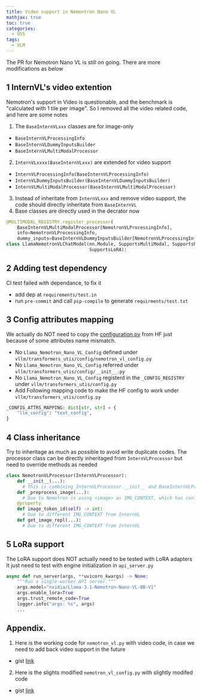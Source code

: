 ```yaml
---
title: Video support in Nemontron Nano VL
mathjax: true
toc: true
categories:
  - OSS
tags:
  - VLM
---
```


The PR for Nemotron Nano VL is still on going. There are more modifications as below

## 1 InternVL's video extention
Nemotron's support in Video is questionable, and the benchmark is "calculated with 1 tile per image". So I removed all the video related code, and here are some notes
1. The `BaseInternVLxxx` classes are for image-only
- `BaseInternVLProcessingInfo`
- `BaseInternVLDummyInputsBuilder`
- `BaseInternVLMultiModalProcessor`
2. `InternVLxxxx(BaseInternVLxxx)` are extended for video support
- `InternVLProcessingInfo(BaseInternVLProcessingInfo)`
- `InternVLDummyInputsBuilder(BaseInternVLDummyInputsBuilder)`
- `InternVLMultiModalProcessor(BaseInternVLMultiModalProcessor)`
3. Instead of inheritate from `InternVLxxx` and remove video support, the code should directly inheritate from `BaseInternVL`
4. Base classes are directly used in the decrator now
```python
@MULTIMODAL_REGISTRY.register_processor(
    BaseInternVLMultiModalProcessor[NemotronVLProcessingInfo],
    info=NemotronVLProcessingInfo,
    dummy_inputs=BaseInternVLDummyInputsBuilder[NemotronVLProcessingInfo])
class LlamaNemotronVLChatModel(nn.Module, SupportsMultiModal, SupportsPP,
                               SupportsLoRA):
```
## 2 Adding test dependency 
CI test failed with dependance, to fix it
- add dep at `requirements/test.in`
- run `pre-commit` and call `pip-compile` to generate `requirments/test.txt`
## 3 Config attributes mapping
We actually do NOT need to copy the [configuration.py](https://huggingface.co/nvidia/Llama-3.1-Nemotron-Nano-VL-8B-V1/blob/main/configuration.py) from HF just because of some attributes name mismatch.
- No `Llama_Nemotron_Nano_VL_Config` defined under `vllm/transformers_utis/config/nemotron_vl_config.py`
- No `Llama_Nemotron_Nano_VL_Config` referred under `vllm/transformers_utis/config/__init__.py`
- No `Llama_Nemotron_Nano_VL_Config` registerd in the `_CONFIG_REGISTRY` under `vllm/transformers_utis/config.py`
- Add Following mapping code to make the HF config to work under `vllm/transformers_utis/config.py`
```python
_CONFIG_ATTRS_MAPPING: dict[str, str] = {
    "llm_config": "text_config",
}
```
## 4 Class inheritance
Try to inheritage as much as possible to avoid write duplicate codes. The processor class can be directly inheritaged from `InternVLProcessor` but need to override methods as needed
```python
class NemotronVLProcessor(InternVLProcessor):
    def __init__(...):
      # This is combining InternVLProcessor.__init__ and BaseInternVLProcessor.__init__
    def _preprocess_image(...):
      # Due to Nemotron is using <image> as IMG_CONTEXT, which has conflict with vLLM's image placeholder
    @property
    def image_token_id(self) -> int:
      # Due to different IMG_CONTEXT from InternVL
    def get_image_repl(...):
      # Due to different IMG_CONTEXT from InternVL
```
## 5 LoRa support
The LoRA support does NOT actually need to be tested with LoRA adapters
It just need to test with engine initialization in `api_server.py`
```python
async def run_server(args, **uvicorn_kwargs) -> None:
    """Run a single-worker API server."""
    args.model="nvidia/Llama-3.1-Nemotron-Nano-VL-8B-V1"
    args.enable_lora=True
    args.trust_remote_code=True
    logger.info("args: %s", args)
    ...
```

## Appendix. 
1. Here is the working code for `nemotron_vl.py` with video code, in case we need to add back video support in the future
- gist [link](https://gist.github.com/kylehh/87451fc5e6b6390409963eeaf5cadbf4)
2. Here is the slights modified `nemotron_vl_config.py` with slightly modifed code
- gist [link](https://gist.github.com/kylehh/c0e76323f628207a58528ea64d98ccc0)